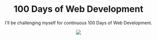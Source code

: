 <h1 align="center"> 100 Days of Web Development </h1>
<p align="center">I'll be challenging myself for continuous 100 Days of Web Development. </p>
<p align="center"><a href=""><img src="https://img.shields.io/badge/Current%20Day-01-or?style=for-the-badge" /></p>


